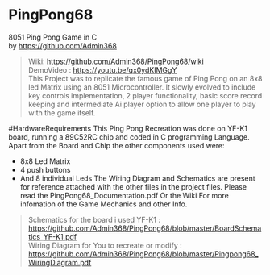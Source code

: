 # PingPong68
 8051 Ping Pong Game in C  
 by https://github.com/Admin368   
 >Wiki: https://github.com/Admin368/PingPong68/wiki  
 >DemoVideo : https://youtu.be/qx0ydKIMGgY  
 This Project was to replicate the famous game of Ping Pong on an 8x8 led Matrix using an 8051 Microcontroller.
 It slowly evolved to include key controls implementation, 2 player functionality,
 basic score record keeping and intermediate Ai player option to allow one player to play with the game itself.

#HardwareRequirements
 This Ping Pong Recreation was done on YF-K1 board, running a 89C52RC chip and coded in C programming Language.
 Apart from the Board and Chip the other components used were:
 - 8x8 Led Matrix
 - 4 push buttons
 - And 8 individual Leds
 The Wiring Diagram and Schematics are present for reference attached with the other files in the project files.
 Please read the PingPong68_Documentation.pdf Or the Wiki For more infomation of the Game Mechanics and other Info.
 > Schematics for the board i used YF-K1 : https://github.com/Admin368/PingPong68/blob/master/BoardSchematics_YF-K1.pdf  
 > Wiring Diagram for You to recreate or modify : https://github.com/Admin368/PingPong68/blob/master/Pingpong68_WiringDiagram.pdf
 
